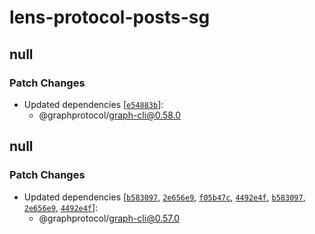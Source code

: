 # lens-protocol-posts-sg

## null

### Patch Changes

- Updated dependencies
  [[`e54883b`](https://github.com/graphprotocol/graph-tooling/commit/e54883b41997eee408d66fd2bc835c67cb3c7e40)]:
  - @graphprotocol/graph-cli@0.58.0

## null

### Patch Changes

- Updated dependencies
  [[`b583097`](https://github.com/graphprotocol/graph-tooling/commit/b583097f464a478151068d96d668334602bed3ba),
  [`2e656e9`](https://github.com/graphprotocol/graph-tooling/commit/2e656e9cdaaea6d87866adaa142da597fcd7ce65),
  [`f05b47c`](https://github.com/graphprotocol/graph-tooling/commit/f05b47cf64912d0c66255c9f0076f1696a708ff2),
  [`4492e4f`](https://github.com/graphprotocol/graph-tooling/commit/4492e4fdefb48407ef89df82eeef4d92bb0747e9),
  [`b583097`](https://github.com/graphprotocol/graph-tooling/commit/b583097f464a478151068d96d668334602bed3ba),
  [`2e656e9`](https://github.com/graphprotocol/graph-tooling/commit/2e656e9cdaaea6d87866adaa142da597fcd7ce65),
  [`4492e4f`](https://github.com/graphprotocol/graph-tooling/commit/4492e4fdefb48407ef89df82eeef4d92bb0747e9)]:
  - @graphprotocol/graph-cli@0.57.0
